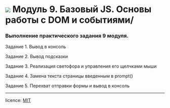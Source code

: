 # ![](https://upload.wikimedia.org/wikipedia/commons/thumb/6/6a/JavaScript-logo.png/240px-JavaScript-logo.png) Модуль 9.  Базовый JS. Основы работы с DOM и событиями/
### Выполнение практического задания 9 модуля.

Задание 1. Вывод в консоль    

Задание 2. Вывод подсказки

Задание 3. Реализация светофора и управления его щелчками мыши

Задание 4. Замена текста страницы введенным в prompt()

Задание 5. Перехват отправки формы и вывод в консоль


--------
licence: [MIT](./license.md)